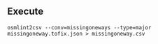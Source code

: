 ## Execute 

```
osmlint2csv --conv=missingoneways --type=major missingoneway.tofix.json > missingoneway.csv

```